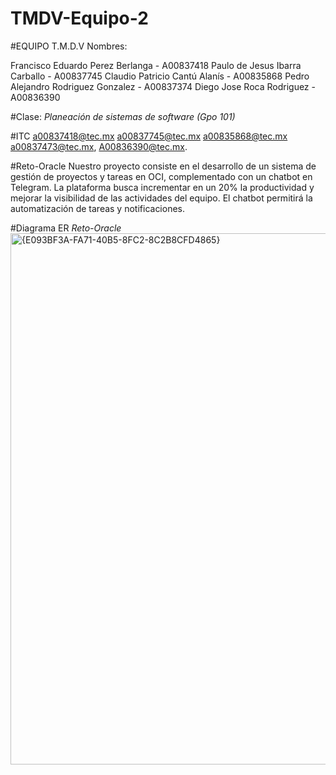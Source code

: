 # TMDV-Equipo-2

#EQUIPO T.M.D.V Nombres:

Francisco Eduardo Perez Berlanga - A00837418
Paulo de Jesus Ibarra Carballo - A00837745
Claudio Patricio Cantú Alanís - A00835868
Pedro Alejandro Rodriguez Gonzalez - A00837374
Diego Jose Roca Rodriguez - A00836390

#Clase: *Planeación de sistemas de software (Gpo 101)*

#ITC a00837418@tec.mx a00837745@tec.mx a00835868@tec.mx a00837473@tec.mx, A00836390@tec.mx.

#Reto-Oracle
Nuestro proyecto consiste en el desarrollo de un sistema de gestión de proyectos y tareas en OCI, complementado con un chatbot en Telegram. La plataforma busca incrementar en un 20% la productividad y mejorar la visibilidad de las actividades del equipo. El chatbot permitirá la automatización de tareas y notificaciones.

#Diagrama ER *Reto-Oracle*
<img width="1252" height="850" alt="{E093BF3A-FA71-40B5-8FC2-8C2B8CFD4865}" src="https://github.com/user-attachments/assets/42b285b3-d357-4802-9cca-9019c793b658" />
